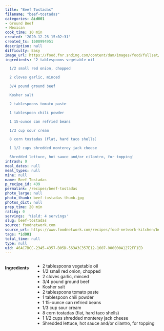 ```yaml
---
title: "Beef Tostadas"
filename: "beef-tostadas"
categories: &id001
- Ground Beef
- Mexican
cook_time: 10 min
created: '2020-12-26 15:02:31'
created_ts: 1608994951
description: null
difficulty: Easy
image_url: https://food.fnr.sndimg.com/content/dam/images/food/fullset/2011/3/1/0/FNM_040111-WN-Dinners-003_s4x3.jpg.rend.hgtvcom.826.620.suffix/1371595319118.jpeg
ingredients: '2 tablespoons vegetable oil

  1/2 small red onion, chopped

  2 cloves garlic, minced

  3/4 pound ground beef

  Kosher salt

  2 tablespoons tomato paste

  1 tablespoon chili powder

  1 15-ounce can refried beans

  1/3 cup sour cream

  8 corn tostadas (flat, hard taco shells)

  1 1/2 cups shredded monterey jack cheese

  Shredded lettuce, hot sauce and/or cilantro, for topping'
intrash: 0
meal_dates: null
meal_types: null
mine: null
name: Beef Tostadas
p_recipe_id: 439
permalink: /recipes/beef-tostadas
photo_large: null
photo_thumb: beef-tostadas-thumb.jpg
photos_dict: null
prep_time: 20 min
rating: 0
servings: 'Yield: 4 servings'
slug: beef-tostadas
source: foodnetwork.com
source_url: https://www.foodnetwork.com/recipes/food-network-kitchen/beef-tostadas-recipe-1973149
tags: *id001
total_time: null
type: null
uid: 46AC7BCC-2345-4357-B05D-563A3C357E12-1607-000000A1272FF1ED
---
```

<div class="large-8 medium-7 columns" id="writeup">	</div><!-- #writeup -->
</div><!-- #row-one -->
<div class="row" id="row-two">	<div class="medium-4 small-5 columns" id="ingredients"><h4>Ingredients</h4><div class="box box-ingredients content"><ul>
<li>2 tablespoons vegetable oil</li>
<li>1/2 small red onion, chopped</li>
<li>2 cloves garlic, minced</li>
<li>3/4 pound ground beef</li>
<li>Kosher salt</li>
<li>2 tablespoons tomato paste</li>
<li>1 tablespoon chili powder</li>
<li>1 15-ounce can refried beans</li>
<li>1/3 cup sour cream</li>
<li>8 corn tostadas (flat, hard taco shells)</li>
<li>1 1/2 cups shredded monterey jack cheese</li>
<li>Shredded lettuce, hot sauce and/or cilantro, for topping</li>
</ul>
</div>	</div>	<div class="medium-6 small-7 columns" id="directions">	</div>